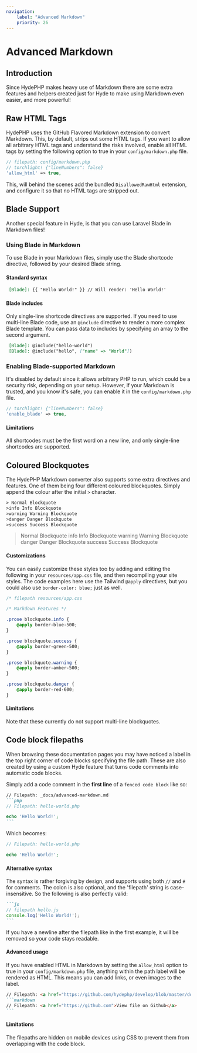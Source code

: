 ```yaml
---
navigation:
    label: "Advanced Markdown"
    priority: 26
---
```


# Advanced Markdown

## Introduction

Since HydePHP makes heavy use of Markdown there are some extra features and helpers created just for Hyde to make using Markdown even easier, and more powerful!


## Raw HTML Tags

HydePHP uses the GitHub Flavored Markdown extension to convert Markdown. This, by default, strips out some HTML tags.
If you want to allow all arbitrary HTML tags and understand the risks involved, enable all HTML tags by setting the
following option to true in your `config/markdown.php` file.

```php
// filepath: config/markdown.php
// torchlight! {"lineNumbers": false}
'allow_html' => true,
```

This, will behind the scenes add the bundled `DisallowedRawHtml` extension, and configure it so that no HTML tags are stripped out.


## Blade Support

Another special feature in Hyde, is that you can use Laravel Blade in Markdown files!

### Using Blade in Markdown

To use Blade in your Markdown files, simply use the Blade shortcode directive, followed by your desired Blade string.

#### Standard syntax

```markdown
 [Blade]: {{ "Hello World!" }} // Will render: 'Hello World!'
```

#### Blade includes

Only single-line shortcode directives are supported. If you need to use multi-line Blade code, use an `@include`
directive to render a more complex Blade template. You can pass data to includes by specifying an array to the second argument.

```markdown
 [Blade]: @include("hello-world")
 [Blade]: @include("hello", ["name" => "World"])
```

### Enabling Blade-supported Markdown

It's disabled by default since it allows arbitrary PHP to run, which could be a security risk,
depending on your setup. However, if your Markdown is trusted, and you know it's safe,
you can enable it in the `config/markdown.php` file.

```php
// torchlight! {"lineNumbers": false}
'enable_blade' => true,
```

#### Limitations

All shortcodes must be the first word on a new line, and only single-line shortcodes are supported.


## Coloured Blockquotes

The HydePHP Markdown converter also supports some extra directives and features. One of them being four different
coloured blockquotes. Simply append the colour after the initial `>` character.

```markdown
‎> Normal Blockquote
‎>info Info Blockquote
‎>warning Warning Blockquote
‎>danger Danger Blockquote
‎>success Success Blockquote
```

> Normal Blockquote
>info Info Blockquote
>warning Warning Blockquote
>danger Danger Blockquote
>success Success Blockquote

#### Customizations

You can easily customize these styles too by adding and editing the following in your `resources/app.css` file, and then recompiling your site styles.
The code examples here use the Tailwind `@apply` directives, but you could also use `border-color: blue;` just as well.

```css
/* filepath resources/app.css

/* Markdown Features */

.prose blockquote.info {
    @apply border-blue-500;
}

.prose blockquote.success {
    @apply border-green-500;
}

.prose blockquote.warning {
    @apply border-amber-500;
}

.prose blockquote.danger {
    @apply border-red-600;
}
```

#### Limitations

Note that these currently do not support multi-line blockquotes.


## Code block filepaths

When browsing these documentation pages you may have noticed a label in the top right corner of code blocks specifying the file path.
These are also created by using a custom Hyde feature that turns code comments into automatic code blocks.

Simply add a code comment in the **first line** of a `fenced code block` like so:

````markdown
// Filepath: _docs/advanced-markdown.md
```php
‎// Filepath: hello-world.php

echo 'Hello World!';
```
````

Which becomes:

```php
// Filepath: hello-world.php

echo 'Hello World!';
```

#### Alternative syntax

The syntax is rather forgiving by design, and supports using both `//` and `#` for comments.
The colon is also optional, and the 'filepath' string is case-insensitive. So the following is also perfectly valid:

````markdown
```js
‎// filepath hello.js
console.log('Hello World!');
```
````

If you have a newline after the filepath like in the first example, it will be removed so your code stays readable.

#### Advanced usage

If you have enabled HTML in Markdown by setting the `allow_html` option to true in your `config/markdown.php` file,
anything within the path label will be rendered as HTML. This means you can add links, or even images to the label.

````markdown
// Filepath: <a href="https://github.com/hydephp/develop/blob/master/docs/digging-deeper/advanced-markdown.md" rel="nofollow noopener" target="_blank">View file on Github</a>
```markdown
‎// Filepath: <a href="https://github.com">View file on Github</a>
```
````

#### Limitations

The filepaths are hidden on mobile devices using CSS to prevent them from overlapping with the code block.
